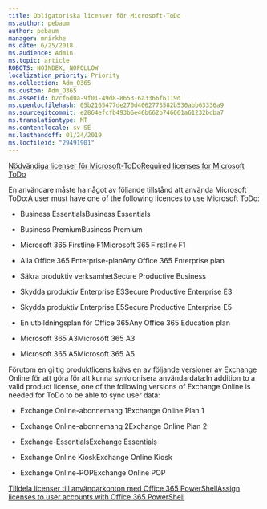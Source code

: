 ```yaml
---
title: Obligatoriska licenser för Microsoft-ToDo
ms.author: pebaum
author: pebaum
manager: mnirkhe
ms.date: 6/25/2018
ms.audience: Admin
ms.topic: article
ROBOTS: NOINDEX, NOFOLLOW
localization_priority: Priority
ms.collection: Adm_O365
ms.custom: Adm_O365
ms.assetid: b2cf6d0a-9f01-49d8-8653-6a3366f6119d
ms.openlocfilehash: 05b2165477de270d4062773582b530abb63336a9
ms.sourcegitcommit: e2864efcfb493b6e46b662b746661a61232bdba7
ms.translationtype: MT
ms.contentlocale: sv-SE
ms.lasthandoff: 01/24/2019
ms.locfileid: "29491901"
---
```

[<span data-ttu-id="fd414-102">Nödvändiga licenser för Microsoft-ToDo</span><span class="sxs-lookup"><span data-stu-id="fd414-102">Required licenses for Microsoft ToDo</span></span>](https://support.office.com/article/381e9d1b-c500-49b5-973e-890fd86528d7.aspx)
  
<span data-ttu-id="fd414-103">En användare måste ha något av följande tillstånd att använda Microsoft ToDo:</span><span class="sxs-lookup"><span data-stu-id="fd414-103">A user must have one of the following licences to use Microsoft ToDo:</span></span>
  
- <span data-ttu-id="fd414-104">Business Essentials</span><span class="sxs-lookup"><span data-stu-id="fd414-104">Business Essentials</span></span>
    
- <span data-ttu-id="fd414-105">Business Premium</span><span class="sxs-lookup"><span data-stu-id="fd414-105">Business Premium</span></span>
    
- <span data-ttu-id="fd414-106">Microsoft 365 Firstline F1</span><span class="sxs-lookup"><span data-stu-id="fd414-106">Microsoft 365 Firstline F1</span></span>
    
- <span data-ttu-id="fd414-107">Alla Office 365 Enterprise-plan</span><span class="sxs-lookup"><span data-stu-id="fd414-107">Any Office 365 Enterprise plan</span></span>
    
- <span data-ttu-id="fd414-108">Säkra produktiv verksamhet</span><span class="sxs-lookup"><span data-stu-id="fd414-108">Secure Productive Business</span></span>
    
- <span data-ttu-id="fd414-109">Skydda produktiv Enterprise E3</span><span class="sxs-lookup"><span data-stu-id="fd414-109">Secure Productive Enterprise E3</span></span>
    
- <span data-ttu-id="fd414-110">Skydda produktiv Enterprise E5</span><span class="sxs-lookup"><span data-stu-id="fd414-110">Secure Productive Enterprise E5</span></span>
    
- <span data-ttu-id="fd414-111">En utbildningsplan för Office 365</span><span class="sxs-lookup"><span data-stu-id="fd414-111">Any Office 365 Education plan</span></span>
    
- <span data-ttu-id="fd414-112">Microsoft 365 A3</span><span class="sxs-lookup"><span data-stu-id="fd414-112">Microsoft 365 A3</span></span>
    
- <span data-ttu-id="fd414-113">Microsoft 365 A5</span><span class="sxs-lookup"><span data-stu-id="fd414-113">Microsoft 365 A5</span></span>
    
<span data-ttu-id="fd414-114">Förutom en giltig produktlicens krävs en av följande versioner av Exchange Online för att göra för att kunna synkronisera användardata:</span><span class="sxs-lookup"><span data-stu-id="fd414-114">In addition to a valid product license, one of the following versions of Exchange Online is needed for ToDo to be able to sync user data:</span></span> 
  
- <span data-ttu-id="fd414-115">Exchange Online-abonnemang 1</span><span class="sxs-lookup"><span data-stu-id="fd414-115">Exchange Online Plan 1</span></span>
    
- <span data-ttu-id="fd414-116">Exchange Online-abonnemang 2</span><span class="sxs-lookup"><span data-stu-id="fd414-116">Exchange Online Plan 2</span></span>
    
- <span data-ttu-id="fd414-117">Exchange-Essentials</span><span class="sxs-lookup"><span data-stu-id="fd414-117">Exchange Essentials</span></span>
    
- <span data-ttu-id="fd414-118">Exchange Online Kiosk</span><span class="sxs-lookup"><span data-stu-id="fd414-118">Exchange Online Kiosk</span></span>
    
- <span data-ttu-id="fd414-119">Exchange Online-POP</span><span class="sxs-lookup"><span data-stu-id="fd414-119">Exchange Online POP</span></span>
    
[<span data-ttu-id="fd414-120">Tilldela licenser till användarkonton med Office 365 PowerShell</span><span class="sxs-lookup"><span data-stu-id="fd414-120">Assign licenses to user accounts with Office 365 PowerShell</span></span>](https://docs.microsoft.com/en-us/office365/enterprise/powershell/assign-licenses-to-user-accounts-with-office-365-powershell )
  


